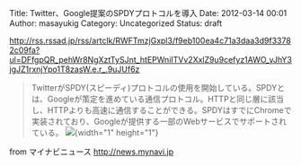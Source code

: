Title: Twitter、Google提案のSPDYプロトコルを導入
Date: 2012-03-14 00:01
Author: masayukig
Category: Uncategorized
Status: draft

<http://rss.rssad.jp/rss/artclk/RWFTmzjGxpl3/f9eb100ea4c71a3daa3d9f33782c09fa?ul=DFfgpQR_pehWr8NgXztTySJnt_htEPWniITVv2XxlZ9u9cefyz1AWO_yJhY3jgJZ1rxnjYpo1T8zasW.e.r_.9uJUf6z>  
  
  

> TwitterがSPDY(スピーディ)プロトコルの使用を開始している。SPDYとは、Googleが策定を進めている通信プロトコル。HTTPと同じ層に該当し、HTTPよりも高速に通信することができる。SPDYはすでにChromeで実装されており、Googleが提供する一部のWebサービスでサポートされている。
> ![](http://rss.rssad.jp/rss/artimg/RWFTmzjGxpl3/f9eb100ea4c71a3daa3d9f33782c09fa){width="1"
> height="1"}

  
  
from マイナビニュース <http://news.mynavi.jp>
